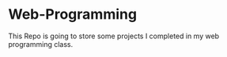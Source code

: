 # Web-Programming
This Repo is going to store some projects I completed in my web programming class.
